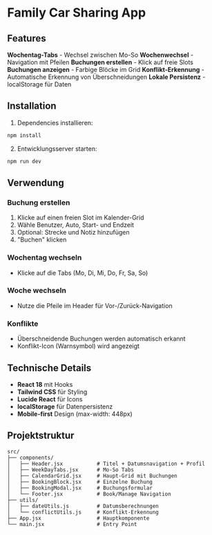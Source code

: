 # Family Car Sharing App


## Features

**Wochentag-Tabs** - Wechsel zwischen Mo-So
**Wochenwechsel** - Navigation mit Pfeilen
**Buchungen erstellen** - Klick auf freie Slots
**Buchungen anzeigen** - Farbige Blöcke im Grid
**Konflikt-Erkennung** - Automatische Erkennung von Überschneidungen
**Lokale Persistenz** - localStorage für Daten

## Installation

1. Dependencies installieren:
```bash
npm install
```

2. Entwicklungsserver starten:
```bash
npm run dev
```

## Verwendung

### Buchung erstellen
1. Klicke auf einen freien Slot im Kalender-Grid
2. Wähle Benutzer, Auto, Start- und Endzeit
3. Optional: Strecke und Notiz hinzufügen
4. "Buchen" klicken

### Wochentag wechseln
- Klicke auf die Tabs (Mo, Di, Mi, Do, Fr, Sa, So)

### Woche wechseln
- Nutze die Pfeile im Header für Vor-/Zurück-Navigation

### Konflikte
- Überschneidende Buchungen werden automatisch erkannt
- Konflikt-Icon (Warnsymbol) wird angezeigt

## Technische Details

- **React 18** mit Hooks
- **Tailwind CSS** für Styling
- **Lucide React** für Icons
- **localStorage** für Datenpersistenz
- **Mobile-first** Design (max-width: 448px)

## Projektstruktur

```
src/
├── components/
│   ├── Header.jsx           # Titel + Datumsnavigation + Profil
│   ├── WeekDayTabs.jsx      # Mo-So Tabs
│   ├── CalendarGrid.jsx     # Haupt-Grid mit Buchungen
│   ├── BookingBlock.jsx     # Einzelne Buchung
│   ├── BookingModal.jsx     # Buchungsformular
│   └── Footer.jsx           # Book/Manage Navigation
├── utils/
│   ├── dateUtils.js         # Datumsberechnungen
│   └── conflictUtils.js     # Konflikt-Erkennung
├── App.jsx                  # Hauptkomponente
└── main.jsx                 # Entry Point
```
